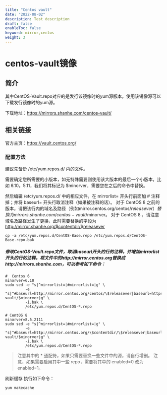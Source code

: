 ```yaml
---
title: "Centos vault"
date: "2022-08-02"
description: Test description
draft: false
enableToc: false
keyword: mirror,centos
weight: 3
---
```


# centos-vault镜像

## 简介

其中CentOS-Vault.repo对应的是发行该镜像时的yum源版本，使用该镜像源可以下载发行镜像时的yum源。

下载地址：https://mirrors.shanhe.com/centos-vault/

## 相关链接

官方主页：https://vault.centos.org/


### 配置方法
建议先备份 /etc/yum.repos.d/ 内的文件。

需要确定您所需要的小版本，如无特殊需要则使用该大版本的最后一个小版本，比如 6.10，5.11，我们将其标记为 $minorver，需要您在之后的命令中替换。

然后编辑 /etc/yum.repos.d/ 中的相应文件，在 mirrorlist= 开头行前面加 # 注释掉；并将 baseurl= 开头行取消注释（如果被注释的话）。 对于 CentOS 8 之前的版本，请把该行内的域名及路径（例如mirror.centos.org/centos/$releasever）替换为 mirrors.shanhe.com/centos-vault/$minorver。 对于 CentOS 8 ，请注意域名及路径发生了更换，此时需要替换的字段为 http://mirror.shanhe.org/$contentdir/$releasever

```
cp -a /etc/yum.repos.d/CentOS-Base.repo /etc/yum.repos.d/CentOS-Base.repo.bak
```

##### 修改CentOS-Vault.repo文件，取消baseurl开头的行的注释，并增加mirrorlist开头的行的注释。将文件中的http://mirror.centos.org替换成http://mirrors.shanhe.com，可以参考如下命令：

```
#  Centos 6
minorver=6.10
sudo sed -e "s|^mirrorlist=|#mirrorlist=|g" \
         -e "s|^#baseurl=http://mirror.centos.org/centos/\$releasever|baseurl=https://mirrors.shanhe.com/centos-vault/$minorver|g" \
         -i.bak \
         /etc/yum.repos.d/CentOS-*.repo

# CentOS 8 
minorver=8.5.2111
sudo sed -e "s|^mirrorlist=|#mirrorlist=|g" \
         -e "s|^#baseurl=http://mirror.centos.org/\$contentdir/\$releasever|baseurl=https://mirrors.shanhe.com/centos-vault/$minorver|g" \
         -i.bak \
         /etc/yum.repos.d/CentOS-*.repo

```
> 注意其中的 * 通配符，如果只需要替换一些文件中的源，请自行增删。
注意，如果需要启用其中一些 repo，需要将其中的 enabled=0 改为 enabled=1。

刷新缓存 执行如下命令：

```
yum makecache
```